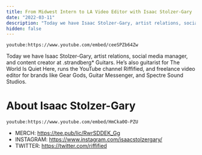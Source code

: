 ```yaml
---
title: From Midwest Intern to LA Video Editor with Isaac Stolzer-Gary
date: "2022-03-11"
description: "Today we have Isaac Stolzer-Gary, artist relations, social media manager, and content creator at .strandberg Guitars."
hidden: false
---
```


`youtube:https://www.youtube.com/embed/ceeSPZb64Zw`

Today we have Isaac Stolzer-Gary, artist relations, social media manager, and content creator at .strandberg\* Guitars. He’s also guitarist for The World Is Quiet Here, runs the YouTube channel Riffified, and freelance video editor for brands like Gear Gods, Guitar Messenger, and Spectre Sound Studios.

# About Isaac Stolzer-Gary

`youtube:https://www.youtube.com/embed/HmCka0O-PZU`

- MERCH: https://tee.pub/lic/RwrSDDEK_Gg
- INSTAGRAM: https://www.instagram.com/isaacstolzergary/
- TWITTER: https://twitter.com/riffified
